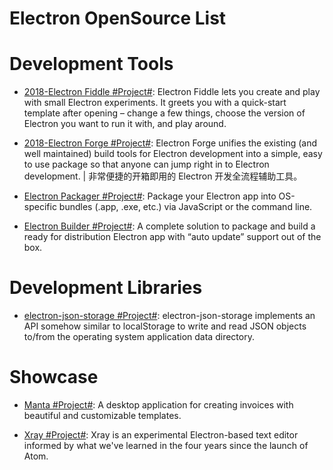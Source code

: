 # Electron OpenSource List

# Development Tools

- [2018-Electron Fiddle #Project#](https://github.com/electron/fiddle): Electron Fiddle lets you create and play with small Electron experiments. It greets you with a quick-start template after opening – change a few things, choose the version of Electron you want to run it with, and play around.

- [2018-Electron Forge #Project#](https://github.com/electron-userland/electron-forge): Electron Forge unifies the existing (and well maintained) build tools for Electron development into a simple, easy to use package so that anyone can jump right in to Electron development. | 非常便捷的开箱即用的 Electron 开发全流程辅助工具。

- [Electron Packager #Project#](https://github.com/electron-userland/electron-packager): Package your Electron app into OS-specific bundles (.app, .exe, etc.) via JavaScript or the command line.

- [Electron Builder #Project#](https://github.com/electron-userland/electron-builder): A complete solution to package and build a ready for distribution Electron app with “auto update” support out of the box.

# Development Libraries

- [electron-json-storage #Project#](https://github.com/electron-userland/electron-json-storage): electron-json-storage implements an API somehow similar to localStorage to write and read JSON objects to/from the operating system application data directory.

# Showcase

- [Manta #Project#](https://github.com/hql287/Manta): A desktop application for creating invoices with beautiful and customizable templates.

- [Xray #Project#](https://github.com/atom/xray): Xray is an experimental Electron-based text editor informed by what we've learned in the four years since the launch of Atom.
